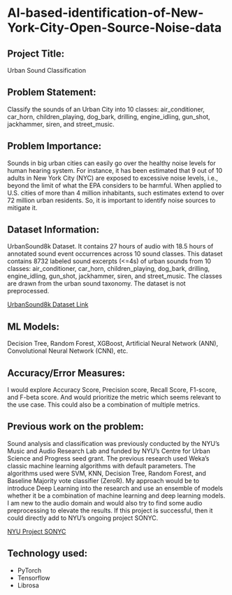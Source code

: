# AI-based-identification-of-New-York-City-Open-Source-Noise-data

## Project Title: 
Urban Sound Classification

## Problem Statement:
Classify the sounds of an Urban City into 10 classes: air_conditioner, car_horn, children_playing, dog_bark, drilling, engine_idling, gun_shot, jackhammer, siren, and street_music.

## Problem Importance:
Sounds in big urban cities can easily go over the healthy noise levels for human hearing system. For instance, it has been estimated that 9 out of 10 adults in New York City (NYC) are exposed to excessive noise levels, i.e., beyond the limit of what the EPA considers to be harmful. When applied to U.S. cities of more than 4 million inhabitants, such estimates extend to over 72 million urban residents. So, it is important to identify noise sources to mitigate it.

## Dataset Information:
UrbanSound8k Dataset. It contains 27 hours of audio with 18.5 hours of annotated sound event occurrences across 10 sound classes. This dataset contains 8732 labeled sound excerpts (<=4s) of urban sounds from 10 classes: air_conditioner, car_horn, children_playing, dog_bark, drilling, engine_idling, gun_shot, jackhammer, siren, and street_music. The classes are drawn from the urban sound taxonomy. The dataset is not preprocessed.

[UrbanSound8k Dataset Link](https://urbansounddataset.weebly.com/urbansound8k.html)

## ML Models: 
Decision Tree, Random Forest, XGBoost, Artificial Neural Network (ANN), Convolutional Neural Network (CNN), etc.

## Accuracy/Error Measures:
I would explore Accuracy Score, Precision score, Recall Score, F1-score, and F-beta score. And would prioritize the metric which seems relevant to the use case. This could also be a combination of multiple metrics.

## Previous work on the problem:
Sound analysis and classification was previously conducted by the NYU’s Music and Audio Research Lab and funded by NYU’s Centre for Urban Science
and Progress seed grant. The previous research used Weka’s classic machine learning algorithms with default parameters. The algorithms used were SVM, KNN, Decision Tree, Random Forest, and Baseline Majority vote classifier (ZeroR). My approach would be to introduce Deep Learning into the research and use an ensemble of models whether it be a combination of machine learning and deep learning models. I am new to the audio domain and would also try to find some audio preprocessing to elevate the results. If this project is successful, then it could directly add to NYU’s ongoing project SONYC.

[NYU Project SONYC](https://wp.nyu.edu/sonyc/)

## Technology used:
- PyTorch
- Tensorflow
- Librosa
